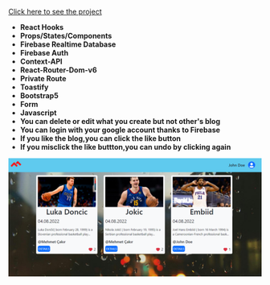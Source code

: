 [Click here to see the project](https://blog-app-with-firebase.vercel.app/)

- __React Hooks__ <br>
- __Props/States/Components__<br>
- __Firebase Realtime Database__<br>
- __Firebase Auth__<br>
- __Context-API__<br>
- __React-Router-Dom-v6__<br>
- __Private Route__<br>
- __Toastify__
- __Bootstrap5__<br>
- __Form__<br>
- __Javascript__<br>
- __You can delete or edit what you create but not other's blog__
- __You can login with your google account thanks to Firebase__
- __If you like the blog,you can click the like button__
- __If you misclick the like buttton,you can undo by clicking again__

<div align="center"><img src="https://github.com/MehmetCakir1/blogAppWithFirebase/blob/master/blogapp.PNG">

